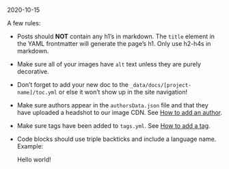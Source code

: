 2020-10-15

A few rules:

- Posts should **NOT** contain any h1’s in markdown. The `title` element in the YAML frontmatter will generate the page’s h1. Only use h2-h4s in markdown.
- Make sure all of your images have `alt` text unless they are purely decorative.
- Don’t forget to add your new doc to the `_data/docs/[project-name]/toc.yml` or else it won’t show up in the site navigation!
- Make sure authors appear in the `authorsData.json` file and that they have uploaded a headshot to our image CDN. See [How to add an author](https://developer.chrome.com/docs/handbook/how-to/add-an-author/).
- Make sure tags have been added to `tags.yml`. See [How to add a tag](https://developer.chrome.com/docs/handbook/how-to/add-a-tag/).
- Code blocks should use triple backticks and include a language name. Example:

  <p>Hello world!</p>

